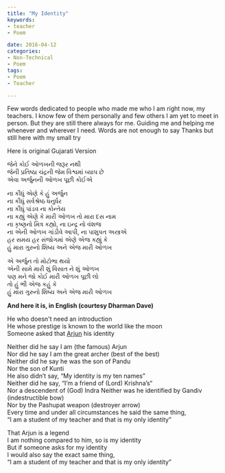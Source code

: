 ```yaml
---
title: "My Identity"
keywords:
- teacher
- Poem

date: 2016-04-12
categories:
- Non-Technical
- Poem 
tags:
- Poem
- Teacher

---
```


Few words dedicated to people who made me who I am right now, my teachers. I know few of them personally and few others I am yet to meet in person. But they are still there always for me. Guiding me and helping me whenever and wherever I need. Words are not enough to say Thanks but still here with my small try  


Here is original Gujarati Version 

જેને કોઈ ઓળખની જરૂર નથી		
જેની પ્રતિષ્ઠા ચંદ્રની જેમ વિશ્વમાં વ્યાપ છે		
એવા અર્જુનની ઓળખ પૂછી કોઈએ	

ના કીધું એણે કે હું અર્જુન 	
ના કીધું સર્વશ્રેષ્ઠ ધનુર્ધર  	
ના કીધું પાંડવ ના કોન્તેય 	
ના કહ્યું એણે કે મારી ઓળખ તો મારા દસ નામ	 
ના કૃષ્ણનો મિત્ર કહ્યો, ના ઇન્દ્ર નો વંશજ 	
ના એની ઓળખ ગાંડીવે આપી, ના પાશુપત અસ્ત્રએ		 
હર સમય હર સંજોગમાં એણે એજ કહ્યું કે 		
હું મારા ગુરુનો શિષ્ય અને એજ મારી ઓળખ 	

એ અર્જુન તો મોટોભા થયો 	
એની સામે મારી શું વિસાત ને શું ઓળખ 	
પણ મને જો કોઈ મારી ઓળખ પૂછી લો 		
તો હું ભી એજ કહું કે 		
હું મારા ગુરુનો શિષ્ય અને એજ મારી ઓળખ		





**And here it is, in English (courtesy Dharman Dave)**


He who doesn't need an introduction		
He whose prestige is known to the world like the moon		
Someone asked that [Arjun](https://en.wikipedia.org/wiki/Arjuna) his identity	

Neither did he say I am (the famous) Arjun	
Nor did he say I am the great archer (best of the best)		
Neither did he say he was the son of Pandu 	
Nor the son of Kunti	
He also didn’t say, “My identity is my ten names”	
Neither did he say, “I’m a friend of (Lord) Krishna’s“	
Nor a descendent of (God) Indra	
Neither was he identified by Gandiv (indestructible bow)	
Nor by the Pashupat weapon (destroyer arrow)	
Every time and under all circumstances he said the same thing, 	
“I am a student of my teacher and that is my only identity”	

That Arjun is a legend	
I am nothing compared to him, so is my identity		
But if someone asks for my identity		
I would also say the exact same thing,		
“I am a student of my teacher and that is my only identity”	


 